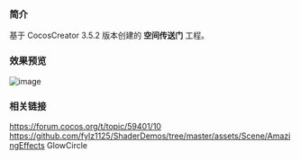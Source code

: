 ### 简介
基于 CocosCreator 3.5.2 版本创建的 **空间传送门** 工程。

### 效果预览
![image](../../../gif/202207/2022070409.gif)

### 相关链接
https://forum.cocos.org/t/topic/59401/10        
https://github.com/fylz1125/ShaderDemos/tree/master/assets/Scene/AmazingEffects GlowCircle